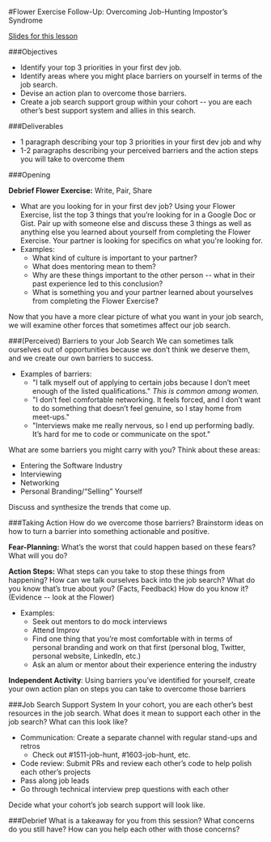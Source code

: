#Flower Exercise Follow-Up: Overcoming Job-Hunting Impostor’s Syndrome 

[Slides for this lesson](https://github.com/turingschool/professional_skills/blob/master/files/m4_flower_exercise_follow_up.pdf)

###Objectives
* Identify your top 3 priorities in your first dev job.
* Identify areas where you might place barriers on yourself in terms of the job search.
* Devise an action plan to overcome those barriers. 
* Create a job search support group within your cohort -- you are each other’s best support system and allies in this search. 

###Deliverables
* 1 paragraph describing your top 3 priorities in your first dev job and why
* 1-2 paragraphs describing your perceived barriers and the action steps you will take to overcome them

###Opening

**Debrief Flower Exercise:** Write, Pair, Share 

* What are you looking for in your first dev job? Using your Flower Exercise, list the top 3 things that you’re looking for in a Google Doc or Gist.
Pair up with someone else and discuss these 3 things as well as anything else you learned about yourself from completing the Flower Exercise. Your partner is looking for specifics on what you're looking for. 
* Examples: 
	* What kind of culture is important to your partner? 
	* What does mentoring mean to them? 
	* Why are these things important to the other person -- what in their past experience led to this conclusion? 
	* What is something you and your partner learned about yourselves from completing the Flower Exercise?

Now that you have a more clear picture of what you want in your job search, we will examine other forces that sometimes affect our job search. 

###(Perceived) Barriers to your Job Search
We can sometimes talk ourselves out of opportunities because we don’t think we deserve them, and we create our own barriers to success.

* Examples of barriers:
	* "I talk myself out of applying to certain jobs because I don’t meet enough of the listed qualifications."
*This is common among women.* 
	* "I don’t feel comfortable networking. It feels forced, and I don’t want to do something that doesn’t feel genuine, so I stay home from meet-ups."
	* "Interviews make me really nervous, so I end up performing badly. It’s hard for me to code or communicate on the spot." 

What are some barriers you might carry with you? Think about these areas:

* Entering the Software Industry
* Interviewing
* Networking
* Personal Branding/“Selling” Yourself

Discuss and synthesize the trends that come up.

###Taking Action
How do we overcome those barriers? Brainstorm ideas on how to turn a barrier into something actionable and positive.

**Fear-Planning:** What’s the worst that could happen based on these fears? What will you do?

**Action Steps:** What steps can you take to stop these things from happening? How can we talk ourselves back into the job search? What do you know that’s true about you? (Facts, Feedback) How do you know it? (Evidence -- look at the Flower)

* Examples: 
	* Seek out mentors to do mock interviews
	* Attend Improv
	* Find one thing that you’re most comfortable with in terms of personal branding and work on that first (personal blog, Twitter, personal website, LinkedIn, etc.)
	* Ask an alum or mentor about their experience entering the industry

**Independent Activity**: 
Using barriers you’ve identified for yourself, create your own action plan on steps you can take to overcome those barriers


###Job Search Support System
In your cohort, you are each other’s best resources in the job search. 
What does it mean to support each other in the job search?
What can this look like?

* Communication: Create a separate channel with regular stand-ups and retros
	* Check out #1511-job-hunt, #1603-job-hunt, etc.
* Code review: Submit PRs and review each other’s code to help polish each other’s projects
* Pass along job leads
* Go through technical interview prep questions with each other

Decide what your cohort’s job search support will look like.

###Debrief
What is a takeaway for you from this session?
What concerns do you still have?
How can you help each other with those concerns? 

